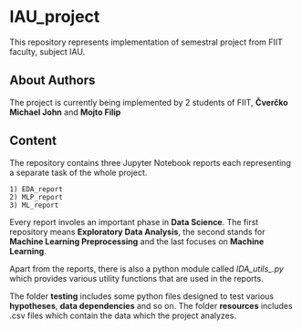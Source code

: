 # IAU_project

This repository represents implementation of semestral project from FIIT faculty, subject IAU.

## About Authors

The project is currently being implemented by 2 students of FIIT, __Čverčko Michael John__ and __Mojto Filip__

## Content

The repository contains three Jupyter Notebook reports each representing a separate task of the whole project.

    1) EDA_report
    2) MLP_report
    3) ML_report

Every report involes an important phase in __Data Science__. The first repository means __Exploratory Data Analysis__, the second stands for __Machine Learning Preprocessing__ and the last focuses on __Machine Learning__.

Apart from the reports, there is also a python module called *IDA_utils_.py* which provides various utility functions that are used in the reports.

The folder __testing__ includes some python files designed to test various __hypotheses__, __data dependencies__ and so on. The folder __resources__ includes .csv files which contain the data which the project analyzes.



